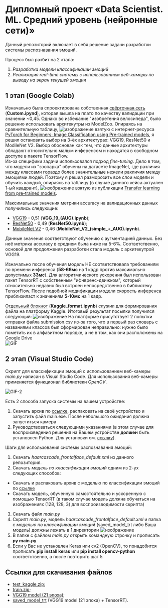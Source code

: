 # Дипломный проект «Data Scientist. ML. Средний уровень (нейронные сети)»

Данный репозиторий включает в себя решение задачи разработки системы распознавания эмоций.           

Процесс был разбит на 2 этапа:
  1. *Разработка модели классификации эмоций*
  2. *Реализация real-time системы c использованием веб-камеры по выводу на экран текущей эмоции* 

## 1 этап (Google Colab) 
Изначально была спроектирована собственная [свёрточная сеть](https://colab.research.google.com/drive/1WEikgSCsdGmDOSYp6Xl27X4SwTSTqdSu?usp=sharing) (**Custom.ipynd**), которая вышла на плато по качеству валидации при значении ~0,45. 
Однако во избежание "изобретения велосипеда", было решенио использовать архитекутры из ModelZoo. Опираясь на сравнительную таблицу, 
![изображение](https://user-images.githubusercontent.com/65365762/126033483-0ec4d178-a900-4b18-adb0-d1b85f717a05.png)
взятую с интернет-ресурса [PyTorch for Beginners: Image Classification using Pre-trained models](https://learnopencv.com/pytorch-for-beginners-image-classification-using-pre-trained-models/), я решил остановить выбор на 3-ёх архитектурах: VGG19, ResNet50 и ModileNet V2. Выбор обоснован как тем, что данные архитектуры обладают относительно малым инференсом и находятся в свободном доступе в пакете TensorFlow.  
Из-за специфики задачи использовался подход *fine-tuning*. Дело в том, что модели из "зоопарка" обучены на датасете ImageNet, где различия между классами гораздо более значительные нежели рахличия между эмоциями людей. Поэтому я решил разморозить все слои модели и обучить каждый, опираясь на таблицу (в случае данного кейса актуален 1-ый квадрант),
![изображение](https://user-images.githubusercontent.com/65365762/126033991-93dc22a5-9b8e-45b9-a2b6-03b264fe363d.png)
взятую из публикации [Transfer learning from pre-trained models](https://towardsdatascience.com/transfer-learning-from-pre-trained-models-f2393f124751).

Максимальные значения метрики accuracy на валидационных данных получились следующие:
  * [VGG19](https://colab.research.google.com/drive/1o5vBPASvslthIGKJHk8J4Axy7oRGlKPk?usp=sharing) - 0,51 (**VGG_19_(AUG).ipynb**); 
  * [ResNet50](https://colab.research.google.com/drive/15tMZfYb4x2lGH05Jz9gnwcojnQ-vt1CZ?usp=sharing) - 0,49 (**ResNet50.ipynb**);
  * [MobileNet V2](https://colab.research.google.com/drive/1LHDGYcfnDxggoQih4c3tgC-ylqjyiIu4?usp=sharing) - 0,46 (**MobileNet_V2_(simple_+_AUG).ipynb**).

  Данные значения соответствуют обучению с аугментацией данных. Без неё метрика accuracy в среднем была ниже на 5-6%. 
  Соответственно, основой для продолжения разработки стала модель с архитекутрой VGG19. 
  
Изначально после обучения модель НЕ соответствовала требованиям по времени инференса (**58-66мс** на 1 кадр против максимально допустимых **33мс**). Для алгоритмического ускорения был использован пакет TensorRT с собственным "ифнвренс-движком", который относительно недавно был встроен непосредственно в библиотеку TensorFlow. После подобной модификации модели скорость инференса приблизиласт к значениям **5-10мс** на 1 кадр.

[Отдельный блокнот](https://colab.research.google.com/drive/1rLKzOY3qA8eAstIIn5bdA0uxqMaDQTl-?usp=sharing) (**Kaggle_format.ipynb**) служил для формирования файла на платформу Kaggle. Итоговый результат посылки получился следующий:
![изображение](https://user-images.githubusercontent.com/65365762/126034212-fa823f25-d3b9-4ce9-9234-f7d85dc46d65.png)
На платформе присутствует 2 попытки отправки файла submission.csv из-за того, что в первый раз словарь с названиями классов был сформирован неправильно: нужно было пометить их в алфавитном порядке, а не в том, как они расположены на Google Drive  
![GIF](https://media.giphy.com/media/GDEkCw4R52oRG/source.gif)  

## 2 этап (Visual Studio Code) 

Cкрипт для классификации эмоций с использованием веб-камеры *main.py* написан в Visual Studio Code. 
Для использования веб-камеры применяется функционал библиотеки *OpenCV*. 

![GIF-2](https://media.giphy.com/media/87cLAJUaosOA3FQKKJ/giphy.gif)  

Есть 2 способа запуска системы на вашем устройстве:
  1. Скачать архив по [ссылке](https://drive.google.com/file/d/1GdflGrwuEtljz3CpnuJugINq47E-I_uZ/view?usp=sharing), распаковать на своё устройство и запустить файл main.exe. После небольшого ожидания должна запуститься камера  
  2. Руководствоваться следующими указаниями (в этом случае для воспроизведения решения на Вашем устройстве **должен** быть установлен Python. Для установки см. [ссылку](https://thecode.media/py-install/)).

Шаги для использования системы распознавания эмоций:
  1. Скачать *haarcascade_frontalface_default.xml* из данного репозитория. 
  2. Скачать *модель по классификации эмоций* одним из 2-ух следующих способов:
  * Скачать и распаковать архив с моделью по классификации эмоций по [ссылке](https://drive.google.com/file/d/162YQlfzF2MPvYdqpTkdpVDy4Kf4mGPoS/view?usp=sharing)
  * Скачать модель, обученную самостоятельно и ускоренную с помощью TensorRT (в таком случае модель должна обучаться на изображениях (128, 128, 3) для воспроизводимости скрипта)
  3. Скачать файл *main.py*
  4. Скрипт *main.py*, модель *haarcascade_frontalface_default.xml* и папка с *моделью по классификации эмоций* (saved_model_trt либо Ваша модель) должны лежать в 1 директории
  ![изображение](https://user-images.githubusercontent.com/65365762/126067086-0daee382-d728-4cc8-92d1-2c6cca1f8834.png)
  5. В папке с файлом *main.py* открыть командную строчку и прописать **py main.py**
  6. Если у Вас не установлен Keras или cv2 (OpenCV), то понадобится прописать **pip install keras** или **pip install opencv-python** соответственно, а после повторить шаг 5.

## Ссылки для скачивания файлов

  * [test_kaggle.zip](https://drive.google.com/file/d/1kGxkvH8c9WC1AKKZpXOmEbesS0EiZ7B7/view?usp=sharing); 
  * [train.zip](https://drive.google.com/file/d/1JcZGqGFubGi_7W-RCO1StPhvw90Qlfx0/view?usp=sharing);
  * [VGG19 model (21 эпоха)](https://drive.google.com/file/d/1C0UlrasAdX5xzTgDIz-kn8naIVFO8W01/view?usp=sharing);
  * [saved_model_trt](https://drive.google.com/file/d/162YQlfzF2MPvYdqpTkdpVDy4Kf4mGPoS/view?usp=sharing) (VGG19 model (21 эпоха) + TensorRT).



